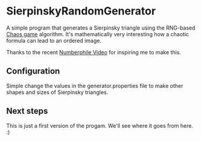 # SierpinskyRandomGenerator

A simple program that generates a Sierpinsky triangle using the RNG-based [Chaos game](https://en.wikipedia.org/wiki/Chaos_game) algorithm. It's mathematically very interesting how a chaotic formula can lead to an ordered image.

Thanks to the recent [Numberphile Video](https://www.youtube.com/watch?v=kbKtFN71Lfs) for inspiring me to make this.

## Configuration

Simple change the values in the generator.properties file to make other shapes and sizes of Sierpinsky triangles.

## Next steps

This is just a first version of the progam. We'll see where it goes from here. :)
